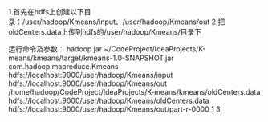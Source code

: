 1.首先在hdfs上创建以下目录：/user/hadoop/Kmeans/input、/user/hadoop/Kmeans/out
2.把oldCenters.data上传到hdfs的/user/hadoop/Kmeans/目录下

运行命令及参数：
hadoop jar ~/CodeProject/IdeaProjects/K-means/kmeans/target/kmeans-1.0-SNAPSHOT.jar com.hadoop.mapreduce.Kmeans hdfs://localhost:9000/user/hadoop/Kmeans/input hdfs://localhost:9000/user/hadoop/Kmeans/out /home/hadoop/CodeProject/IdeaProjects/K-means/kmeans/oldCenters.data hdfs://localhost:9000/user/hadoop/Kmeans/oldCenters.data hdfs://localhost:9000/user/hadoop/Kmeans/out/part-r-0000 1 3
